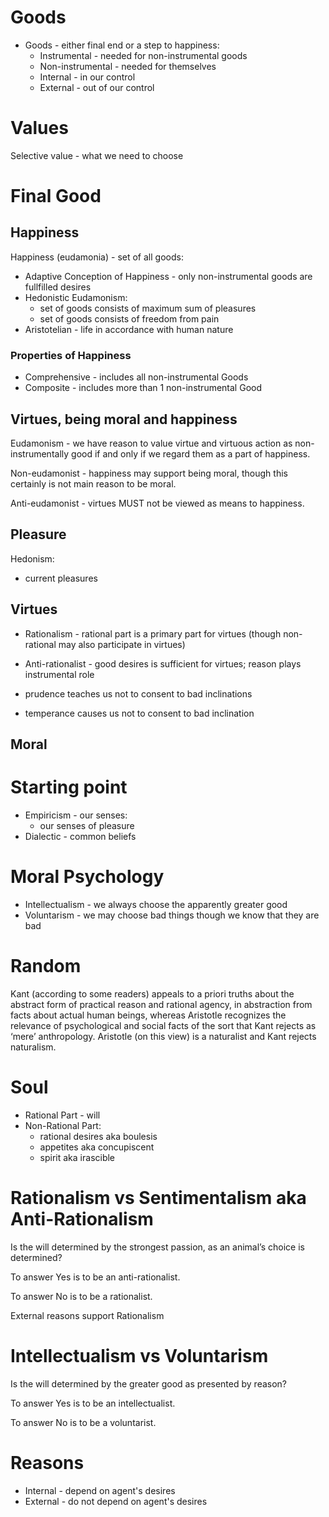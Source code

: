 # Goods

- Goods - either final end or a step to happiness:
    - Instrumental - needed for non-instrumental goods
    - Non-instrumental - needed for themselves
    - Internal - in our control
    - External - out of our control

# Values

Selective value - what we need to choose

# Final Good

## Happiness

Happiness (eudamonia) - set of all goods:
- Adaptive Conception of Happiness - only non-instrumental goods are fullfilled desires
- Hedonistic Eudamonism:
    - set of goods consists of maximum sum of pleasures
    - set of goods consists of freedom from pain
- Aristotelian - life in accordance with human nature

### Properties of Happiness

- Comprehensive - includes all non-instrumental Goods
- Composite - includes more than 1 non-instrumental Good

## Virtues, being moral and happiness

Eudamonism - we have reason to value virtue and virtuous action as non-instrumentally good if and only if we regard them as a part of happiness.

Non-eudamonist - happiness may support being moral, though this certainly is not main reason to be moral.

Anti-eudamonist - virtues MUST not be viewed as means to happiness.

## Pleasure

Hedonism:
- current pleasures

## Virtues

- Rationalism - rational part is a primary part for virtues (though non-rational may also participate in virtues)
- Anti-rationalist - good desires is sufficient for virtues; reason plays instrumental role

- prudence teaches us not to consent to bad inclinations
- temperance causes us not to consent to bad inclination

## Moral

# Starting point

- Empiricism - our senses:
    - our senses of pleasure
- Dialectic - common beliefs

# Moral Psychology

- Intellectualism - we always choose the apparently greater good
- Voluntarism - we may choose bad things though we know that they are bad

# Random

Kant (according to some readers) appeals to a priori truths about the abstract form of practical reason and rational agency, in abstraction from facts about actual human beings, whereas Aristotle recognizes the relevance of psychological and social facts of the sort that Kant rejects as ‘mere’ anthropology. Aristotle (on this view) is a naturalist and Kant rejects naturalism.

# Soul

- Rational Part - will
- Non-Rational Part:
    - rational desires aka boulesis
    - appetites aka concupiscent
    - spirit aka irascible

# Rationalism  vs Sentimentalism aka Anti-Rationalism

Is the will determined by the strongest passion, as an animal’s choice is determined? 

To answer Yes is to be an anti-rationalist.

To answer No is to be a rationalist. 

External reasons support Rationalism

# Intellectualism vs Voluntarism

Is the will determined by the greater good as presented by reason? 

To answer Yes is to be an intellectualist.

To answer No is to be a voluntarist.

# Reasons

- Internal - depend on agent's desires
- External - do not depend on agent's desires